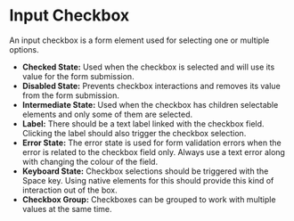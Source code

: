 # Input Checkbox

An input checkbox is a form element used for selecting one or multiple options.

- **Checked State:** Used when the checkbox is selected and will use its value for the form submission.
- **Disabled State:** Prevents checkbox interactions and removes its value from the form submission.
- **Intermediate State:** Used when the checkbox has children selectable elements and only some of them are selected.
- **Label:** There should be a text label linked with the checkbox field. Clicking the label should also trigger the checkbox selection.
- **Error State:** The error state is used for form validation errors when the error is related to the checkbox field only. Always use a text error along with changing the colour of the field.
- **Keyboard State:** Checkbox selections should be triggered with the Space key. Using native elements for this should provide this kind of interaction out of the box.
- **Checkbox Group:** Checkboxes can be grouped to work with multiple values at the same time.
